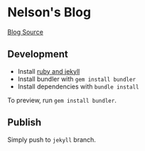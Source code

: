 # Nelson's Blog

[Blog Source](https://github.com/zhaonc/zhaonc.github.io/tree/jekyll)

## Development

- Install [ruby and jekyll](https://jekyllrb.com/docs/installation/macos/)
- Install bundler with `gem install bundler`
- Install dependencies with `bundle install`

To preview, run `gem install bundler`.

## Publish

Simply push to `jekyll` branch.
